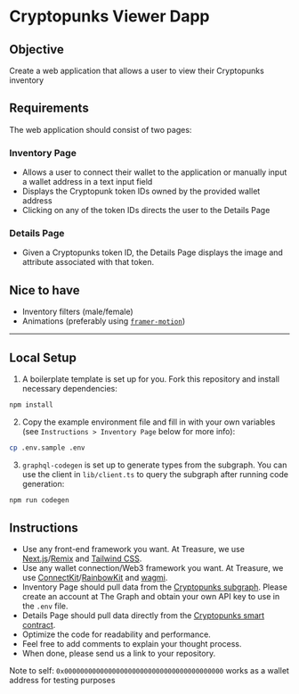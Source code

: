 # Cryptopunks Viewer Dapp

## Objective

Create a web application that allows a user to view their Cryptopunks inventory

## Requirements

The web application should consist of two pages:

### Inventory Page

- Allows a user to connect their wallet to the application or manually input a wallet address in a text input field
- Displays the Cryptopunk token IDs owned by the provided wallet address
- Clicking on any of the token IDs directs the user to the Details Page

### Details Page

- Given a Cryptopunks token ID, the Details Page displays the image and attribute associated with that token.

## Nice to have

- Inventory filters (male/female)
- Animations (preferably using [`framer-motion`](https://github.com/framer/motion))

---

## Local Setup

1. A boilerplate template is set up for you. Fork this repository and install necessary dependencies:

```sh
npm install
```

2. Copy the example environment file and fill in with your own variables (see `Instructions > Inventory Page` below for more info):

```sh
cp .env.sample .env
```

3. `graphql-codegen` is set up to generate types from the subgraph. You can use the client in `lib/client.ts` to query the subgraph after running code generation:

```sh
npm run codegen
```

## Instructions

- Use any front-end framework you want. At Treasure, we use [Next.js](https://nextjs.org)/[Remix](http://remix.run) and [Tailwind CSS](https://tailwindcss.com).
- Use any wallet connection/Web3 framework you want. At Treasure, we use [ConnectKit](https://github.com/family/connectkit)/[RainbowKit](https://www.rainbowkit.com) and [wagmi](https://wagmi.sh).
- Inventory Page should pull data from the [Cryptopunks subgraph](https://thegraph.com/explorer/subgraphs/YqMJatbgbqy1GodtbYZv4U9NzyaScCgSF7CAE5ivAM7?view=Playground&chain=mainnet). Please create an account at The Graph and obtain your own API key to use in the `.env` file.
- Details Page should pull data directly from the [Cryptopunks smart contract](https://etherscan.io/address/0x16F5A35647D6F03D5D3da7b35409D65ba03aF3B2).
- Optimize the code for readability and performance.
- Feel free to add comments to explain your thought process.
- When done, please send us a link to your repository.

Note to self: `0x0000000000000000000000000000000000000000` works as a wallet address for testing purposes
